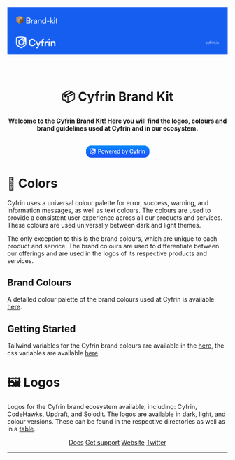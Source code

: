 <img src=".github/images/Banner.png">

<h1 align="center">
    <br />
    📦 Cyfrin Brand Kit
    <br />
</h1>
<p align="center">
<strong>
Welcome to the Cyfrin Brand Kit! Here you will find the logos, colours and brand guidelines used at Cyfrin and in our ecosystem.
</strong></p>
<p align="center">
    <br />
    <a href="https://cyfrin.io/">
        <img src=".github/images/poweredbycyfrinblue.png" width="145" alt=""/></a>
    <br />
</p>

# 🎨 Colors

Cyfrin uses a universal colour palette for error, success, warning, and information messages, as well as text colours. The colours are used to provide a consistent user experience across all our products and services. These colours are used universally between dark and light themes.

The only exception to this is the brand colours, which are unique to each product and service. The brand colours are used to differentiate between our offerings and are used in the logos of its respective products and services.

## Brand Colours

A detailed colour palette of the brand colours used at Cyfrin is available [here](media/colors/README.md).

## Getting Started

Tailwind variables for the Cyfrin brand colours are available in the [here](media/colors/tailwind.config.js), the css variables are available [here](media/colors/styles.css).

# 🖼️ Logos

Logos for the Cyfrin brand ecosystem available, including: Cyfrin, CodeHawks, Updraft, and Solodit. The logos are available in dark, light, and colour versions. These can be found in the respective directories as well as in a [table](media/logos/README.md).

<p align="center">
<a href="https://docs.cyfrin.io">Docs</a>
<a href="https://discord.gg/cyfrin">Get support</a>
<a href="https://cyfrin.io">Website</a>
<a href="https://twitter.com/cyfrinaudits">Twitter</a>
<p>

---
